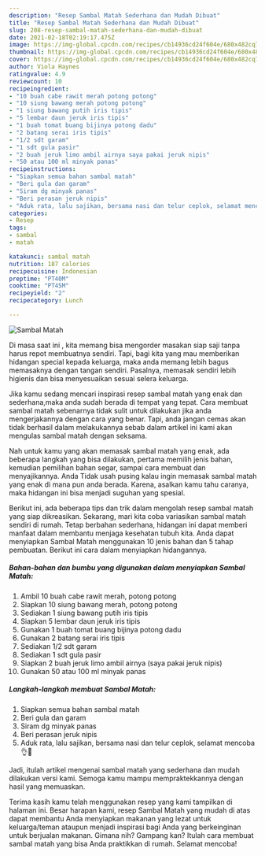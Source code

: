 ```yaml
---
description: "Resep Sambal Matah Sederhana dan Mudah Dibuat"
title: "Resep Sambal Matah Sederhana dan Mudah Dibuat"
slug: 208-resep-sambal-matah-sederhana-dan-mudah-dibuat
date: 2021-02-18T02:19:17.475Z
image: https://img-global.cpcdn.com/recipes/cb14936cd24f604e/680x482cq70/sambal-matah-foto-resep-utama.jpg
thumbnail: https://img-global.cpcdn.com/recipes/cb14936cd24f604e/680x482cq70/sambal-matah-foto-resep-utama.jpg
cover: https://img-global.cpcdn.com/recipes/cb14936cd24f604e/680x482cq70/sambal-matah-foto-resep-utama.jpg
author: Viola Haynes
ratingvalue: 4.9
reviewcount: 10
recipeingredient:
- "10 buah cabe rawit merah potong potong"
- "10 siung bawang merah potong potong"
- "1 siung bawang putih iris tipis"
- "5 lembar daun jeruk iris tipis"
- "1 buah tomat buang bijinya potong dadu"
- "2 batang serai iris tipis"
- "1/2 sdt garam"
- "1 sdt gula pasir"
- "2 buah jeruk limo ambil airnya saya pakai jeruk nipis"
- "50 atau 100 ml minyak panas"
recipeinstructions:
- "Siapkan semua bahan sambal matah"
- "Beri gula dan garam"
- "Siram dg minyak panas"
- "Beri perasan jeruk nipis"
- "Aduk rata, lalu sajikan, bersama nasi dan telur ceplok, selamat mencoba👌🤩"
categories:
- Resep
tags:
- sambal
- matah

katakunci: sambal matah 
nutrition: 187 calories
recipecuisine: Indonesian
preptime: "PT40M"
cooktime: "PT45M"
recipeyield: "2"
recipecategory: Lunch

---
```



![Sambal Matah](https://img-global.cpcdn.com/recipes/cb14936cd24f604e/680x482cq70/sambal-matah-foto-resep-utama.jpg)

Di masa  saat ini , kita memang bisa mengorder masakan siap saji tanpa harus repot membuatnya sendiri. Tapi, bagi kita yang mau memberikan hidangan special kepada keluarga, maka anda memang lebih bagus memasaknya dengan tangan sendiri. Pasalnya, memasak sendiri lebih higienis dan bisa menyesuaikan sesuai selera keluarga.

Jika kamu sedang mencari inspirasi resep sambal matah yang enak dan sederhana,maka anda sudah berada di tempat yang tepat. Cara membuat sambal matah  sebenarnya tidak sulit untuk dilakukan jika anda mengerjakannya dengan cara yang benar. Tapi, anda jangan cemas akan tidak berhasil dalam melakukannya 
sebab dalam artikel ini kami akan mengulas sambal matah dengan seksama.  



Nah untuk kamu yang akan memasak sambal matah yang enak, ada beberapa langkah yang bisa dilakukan, pertama memilih jenis bahan, kemudian pemilihan bahan segar, sampai cara membuat dan menyajikannya. Anda Tidak usah pusing kalau ingin memasak sambal matah yang enak di mana pun anda berada. Karena, asalkan kamu  tahu caranya, maka hidangan ini bisa menjadi suguhan yang spesial.

Berikut ini, ada beberapa tips dan trik dalam mengolah resep sambal matah yang siap dikreasikan. Sekarang, mari kita coba variasikan sambal matah sendiri di rumah. Tetap berbahan sederhana, hidangan ini dapat memberi manfaat dalam membantu menjaga kesehatan tubuh kita. Anda dapat menyiapkan Sambal Matah menggunakan 10 jenis bahan dan 5 tahap pembuatan. Berikut ini cara dalam menyiapkan hidangannya.

<!--inarticleads1-->

##### Bahan-bahan dan bumbu yang digunakan dalam menyiapkan Sambal Matah:

1. Ambil 10 buah cabe rawit merah, potong potong
1. Siapkan 10 siung bawang merah, potong potong
1. Sediakan 1 siung bawang putih iris tipis
1. Siapkan 5 lembar daun jeruk iris tipis
1. Gunakan 1 buah tomat buang bijinya potong dadu
1. Gunakan 2 batang serai iris tipis
1. Sediakan 1/2 sdt garam
1. Sediakan 1 sdt gula pasir
1. Siapkan 2 buah jeruk limo ambil airnya (saya pakai jeruk nipis)
1. Gunakan 50 atau 100 ml minyak panas




<!--inarticleads2-->

##### Langkah-langkah membuat Sambal Matah:

1. Siapkan semua bahan sambal matah
1. Beri gula dan garam
1. Siram dg minyak panas
1. Beri perasan jeruk nipis
1. Aduk rata, lalu sajikan, bersama nasi dan telur ceplok, selamat mencoba👌🤩




Jadi, itulah artikel mengenai  sambal matah  yang sederhana dan mudah dilakukan versi kami. Semoga kamu mampu mempraktekkannya dengan hasil yang memuaskan. 

Terima kasih kamu telah menggunakan resep yang kami tampilkan di halaman ini. Besar harapan kami, resep  Sambal Matah yang mudah di atas dapat membantu Anda menyiapkan makanan yang lezat untuk keluarga/teman ataupun menjadi inspirasi bagi Anda yang berkeinginan untuk berjualan makanan. Gimana nih? Gampang kan? Itulah cara membuat sambal matah yang bisa Anda praktikkan di rumah. Selamat mencoba!

